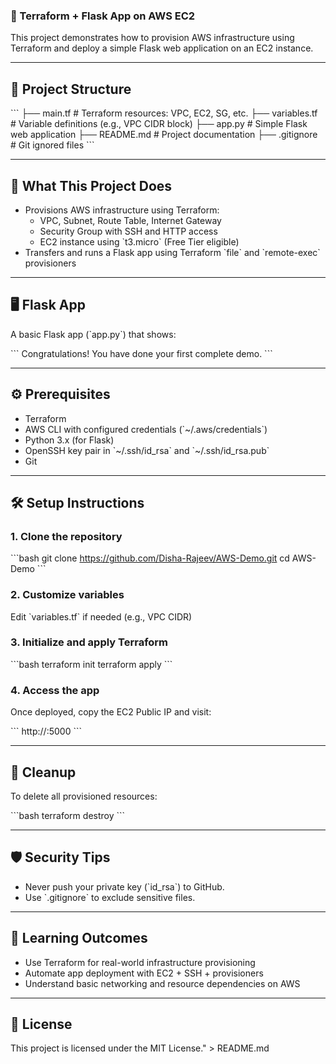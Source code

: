 ### 🚀 Terraform + Flask App on AWS EC2

This project demonstrates how to provision AWS infrastructure using Terraform and deploy a simple Flask web application on an EC2 instance.

---

## 📁 Project Structure

\`\`\`
├── main.tf            # Terraform resources: VPC, EC2, SG, etc.
├── variables.tf       # Variable definitions (e.g., VPC CIDR block)
├── app.py             # Simple Flask web application
├── README.md          # Project documentation
├── .gitignore         # Git ignored files
\`\`\`

---

## 🧩 What This Project Does

- Provisions AWS infrastructure using Terraform:
  - VPC, Subnet, Route Table, Internet Gateway
  - Security Group with SSH and HTTP access
  - EC2 instance using \`t3.micro\` (Free Tier eligible)
- Transfers and runs a Flask app using Terraform \`file\` and \`remote-exec\` provisioners

---

## 🖥️ Flask App

A basic Flask app (\`app.py\`) that shows:

\`\`\`
Congratulations! You have done your first complete demo.
\`\`\`

---

## ⚙️ Prerequisites

- Terraform
- AWS CLI with configured credentials (\`~/.aws/credentials\`)
- Python 3.x (for Flask)
- OpenSSH key pair in \`~/.ssh/id_rsa\` and \`~/.ssh/id_rsa.pub\`
- Git

---

## 🛠️ Setup Instructions

### 1. Clone the repository

\`\`\`bash
git clone https://github.com/Disha-Rajeev/AWS-Demo.git
cd AWS-Demo
\`\`\`

### 2. Customize variables

Edit \`variables.tf\` if needed (e.g., VPC CIDR)

### 3. Initialize and apply Terraform

\`\`\`bash
terraform init
terraform apply
\`\`\`

### 4. Access the app

Once deployed, copy the EC2 Public IP and visit:

\`\`\`
http://<public-ip>:5000
\`\`\`

---

## 🧹 Cleanup

To delete all provisioned resources:

\`\`\`bash
terraform destroy
\`\`\`

---

## 🛡️ Security Tips

- Never push your private key (\`id_rsa\`) to GitHub.
- Use \`.gitignore\` to exclude sensitive files.

---

## 🎯 Learning Outcomes

- Use Terraform for real-world infrastructure provisioning
- Automate app deployment with EC2 + SSH + provisioners
- Understand basic networking and resource dependencies on AWS

---

## 📜 License

This project is licensed under the MIT License." > README.md
